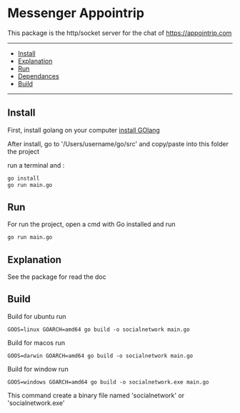 # Messenger Appointrip

This package is the http/socket server for the chat of https://appointrip.com

---

- [Install](#install)
- [Explanation](#Explanation)
- [Run](#Run)
- [Dependances](#Dependances)
- [Build](#Build)

---

## Install

First, install golang on your computer [install GOlang](https://golang.org/doc/install)

After install, go to '/Users/username/go/src' and copy/paste into this folder the project

run a terminal and :

```sh
go install
go run main.go
```

## Run

For run the project, open a cmd with Go installed and run

```sh
go run main.go
```

## Explanation

See the package for read the doc

## Build

Build for ubuntu run

```
GOOS=linux GOARCH=amd64 go build -o socialnetwork main.go
```

Build for macos run

```
GOOS=darwin GOARCH=amd64 go build -o socialnetwork main.go
```

Build for window run

```
GOOS=windows GOARCH=amd64 go build -o socialnetwork.exe main.go
```

This command create a binary file named 'socialnetwork' or 'socialnetwork.exe'
